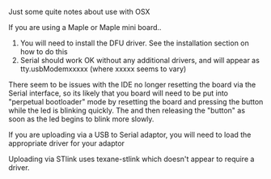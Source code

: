 Just some quite notes about use with OSX

If you are using a Maple or Maple mini board..

1. You will need to install the DFU driver. See the installation section on how to do this
2. Serial should work OK without any additional drivers, and will appear as tty.usbModemxxxxx (where xxxxx seems to vary)

There seem to be issues with the IDE no longer resetting the board via the Serial interface, so its likely that you board will need to be put into "perpetual bootloader" mode by resetting the board and pressing the button while the led is blinking quickly. The and then releasing the "button" as soon as the led begins to blink more slowly.


If you are uploading via a USB to Serial adaptor, you will need to load the appropriate driver for your adaptor

Uploading via STlink uses texane-stlink which doesn't appear to require a driver.

